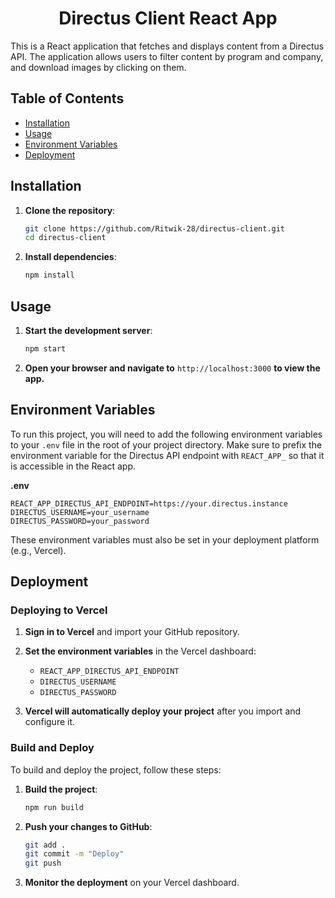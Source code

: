 <h1 align="center">Directus Client React App</h1>

<p align="justified">This is a React application that fetches and displays content from a Directus API. The application allows users to filter content by program and company, and download images by clicking on them.</p>

## Table of Contents

- [Installation](#installation)
- [Usage](#usage)
- [Environment Variables](#environment-variables)
- [Deployment](#deployment)

## Installation

1. **Clone the repository**:

   ```sh
   git clone https://github.com/Ritwik-28/directus-client.git
   cd directus-client
   ```

2. **Install dependencies**:

   ```sh
   npm install
   ```

## Usage

1. **Start the development server**:

   ```sh
   npm start
   ```

2. **Open your browser and navigate to** `http://localhost:3000` **to view the app.**

## Environment Variables

To run this project, you will need to add the following environment variables to your `.env` file in the root of your project directory. Make sure to prefix the environment variable for the Directus API endpoint with `REACT_APP_` so that it is accessible in the React app.

**.env**

```plaintext
REACT_APP_DIRECTUS_API_ENDPOINT=https://your.directus.instance
DIRECTUS_USERNAME=your_username
DIRECTUS_PASSWORD=your_password
```

These environment variables must also be set in your deployment platform (e.g., Vercel).

## Deployment

### Deploying to Vercel

1. **Sign in to Vercel** and import your GitHub repository.
2. **Set the environment variables** in the Vercel dashboard:

   - `REACT_APP_DIRECTUS_API_ENDPOINT`
   - `DIRECTUS_USERNAME`
   - `DIRECTUS_PASSWORD`

3. **Vercel will automatically deploy your project** after you import and configure it.

### Build and Deploy

To build and deploy the project, follow these steps:

1. **Build the project**:

   ```sh
   npm run build
   ```

2. **Push your changes to GitHub**:

   ```sh
   git add .
   git commit -m "Deploy"
   git push
   ```

3. **Monitor the deployment** on your Vercel dashboard.
